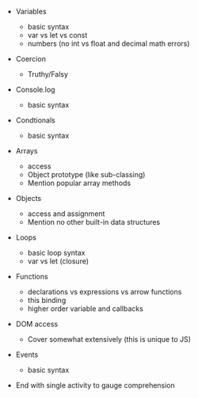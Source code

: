 * Variables
  * basic syntax
  * var vs let vs const
  * numbers (no int vs float and decimal math errors)

* Coercion
  * Truthy/Falsy

* Console.log 
  * basic syntax

* Condtionals
  * basic syntax

* Arrays
  * access
  * Object prototype (like sub-classing)
  * Mention popular array methods

* Objects
  * access and assignment
  * Mention no other built-in data structures

* Loops
  * basic loop syntax
  * var vs let (closure)

* Functions
  * declarations vs expressions vs arrow functions
  * this binding
  * higher order variable and callbacks

* DOM access
  * Cover somewhat extensively (this is unique to JS)

* Events
  * basic syntax

* End with single activity to gauge comprehension
